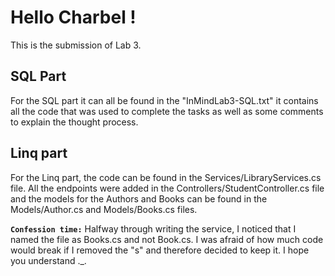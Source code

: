 # Hello Charbel !

This is the submission of Lab 3.

## SQL Part
For the SQL part it can all be found in the "InMindLab3-SQL.txt" it contains all the code that was used to complete the tasks as well as some comments to explain the thought process.

## Linq part 

For the Linq part, the code can be found in the Services/LibraryServices.cs file. All the endpoints were added in the Controllers/StudentController.cs file and the models for the Authors and Books can be found in the Models/Author.cs and Models/Books.cs files.

**`Confession time:`** Halfway through writing the service, I noticed that I named the file as Books.cs and not Book.cs. I was afraid of how much code would break if I removed the "s" and therefore decided to keep it. I hope you understand ._.
